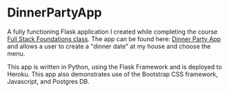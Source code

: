 # DinnerPartyApp

A fully functioning Flask application I created while completing the course <a href='https://www.udacity.com/course/full-stack-foundations--ud088'>Full Stack Foundations class</a>. The app can be found here: <a href='https://guarded-sea-14434.herokuapp.com'>Dinner Party App</a> and allows a user to create a "dinner date" at my house and choose the menu. 

This app is written in Python, using the Flask Framework and is deployed to Heroku. This app also demonstrates use of the Bootstrap CSS framework, Javascript, and Postgres DB.
